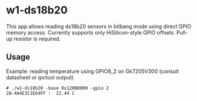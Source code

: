 # w1-ds18b20

This app allows reading ds18b20 sensors in bitbang mode using direct GPIO memory access.
Currently supports only HiSilicon-style GPIO offsets. Pull-up resistor is required.

## Usage

Example: reading temperature using GPIO8_2 on Gk7205V300 (consult datasheet or ipctool output)

```
# ./w1-ds18b20 -base 0x120B8000 -gpio 2
28-4A4E3C1E64FF :  22.44 C
```
